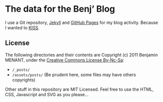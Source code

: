The data for the Benj’ Blog
===========================

I use a Git repository, [Jekyll](https://github.com/mojombo/jekyll) and [GitHub Pages](http://pages.github.com/) for my blog activity. Because I wanted to [KISS](http://www.fov.com/kiss/index.htm).

License
-------

The following directories and their contents are Copyright (c) 2011 Benjamin MENANT, under the [Creative Commons License By-Nc-Sa](http://creativecommons.org/licenses/by-nc-sa/3.0/):

* `/_posts/`
* `/assets/posts/` (Be prudent here, some files may have others copyrights)

Other stuff in this repository are MIT Licensed. Feel free to use the HTML, CSS, Javascript and SVG as you please…
